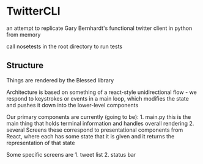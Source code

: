 # TwitterCLI

an attempt to replicate Gary Bernhardt's functional twitter client in python
from memory

call nosetests in the root directory to run tests

## Structure

Things are rendered by the Blessed library

Architecture is based on something of a react-style unidirectional flow - we
respond to keystrokes or events in a main loop, which modifies the state
and pushes it down into the lower-level components

Our primary components are currently (going to be):
    1. main.py
        this is the main thing that holds terminal information and handles
        overall rendering
    2. several Screens
        these correspond to presentational components from React, where each
        has some state that it is given and it returns the representation of
        that state

Some specific screens are
    1. tweet list
    2. status bar

